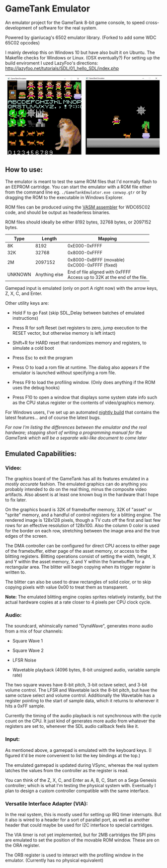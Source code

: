 # GameTank Emulator

An emulator project for the GameTank 8-bit game console, to speed cross-development of software for the real system.

Powered by gianlucag's 6502 emulator library. (Forked to add some WDC 65C02 opcodes)

I mainly develop this on Windows 10 but have also built it on Ubuntu. The Makefile checks for Windows or Linux. (OSX eventually?)
For setting up the build enviroment I uzed LazyFoo's directions: http://lazyfoo.net/tutorials/SDL/01_hello_SDL/index.php

| ![displaying a whole sprite sheet](img/spritesheet.PNG) | ![a simple platform game scene](img/simplelevel.PNG) |
|-----------------|--------------------|

## How to use:
The emulator is meant to test the same ROM files that I'd normally flash to an EEPROM cartridge. You can start the emulator with a ROM file
either from the command line eg. `./GameTankEmulator.exe conway.gtr` or by dragging the ROM to the executable in Windows Explorer.

ROM files can be produced using the [VASM assembler](http://sun.hasenbraten.de/vasm/) for WDC65C02 code, and should be output as headerless binaries.

ROM files should ideally be either 8192 bytes, 32768 bytes, or 2097152 bytes.

| **Type** | **Length**     | **Mapping**                                                                   |
|----------|----------------|-------------------------------------------------------------------------------|
| 8K       | 8192           | 0xE000-0xFFFF                                                                 |
| 32K      | 32768          | 0x8000-0xFFFF                                                                 |
| 2M       | 2097152        | 0x8000-0xBFFF (movable)<br/> 0xC000-0xFFFF (fixed)                            |
| UNKNOWN  | Anything else  | End of file aligned with 0xFFFF<br/> Access up to 32K at the end of the file. |



Gamepad input is emulated (only on port A right now) with the arrow keys, Z, X, C, and Enter.

Other utility keys are:

* Hold F to go Fast (skip SDL_Delay between batches of emulated instructions)

* Press R for soft Reset (set registers to zero, jump execution to the RESET vector, but otherwise memory is left intact)

* Shift+R for HARD reset that randomizes memory and registers, to simulate a cold boot

* Press Esc to exit the program

* Press O to load a rom file at runtime. The dialog also appears if the emulator is launched without specifying a rom file.

* Press F9 to load the profiling window. (Only does anything if the ROM uses the debug hooks)

* Press F10 to open a window that displays some system state info such as the CPU status register or the contents of video/graphics memory.

For Windows users, I've set up an automated [nightly build](https://clydeshaffer.com/builds/GameTankEmulator/latest.php) that contains the latest features... and of course the latest bugs.

_For now I'm listing the differences between the emulator and the real hardware; stopping short of writing a programming manual for the GameTank which will be a separate wiki-like document to come later_

## Emulated Capabilities:

### Video:

The graphics board of the GameTank has all its features emulated in a _mostly accurate_ fashion. The emulated graphics can do anything you probably intended to do on the real thing, minus the composite video artifacts. Also absent is at least one known bug in the hardware that I hope to fix later.

On the graphics board is 32K of framebuffer memory, 32K of "asset" or "sprite" memory, and a handful of control registers for a blitting engine. The rendered image is 128x128 pixels, though a TV cuts off the first and last few rows for an effective resolution of 128x100. Also the column 0 color is used for the border on each row, stretching between the image area and the true edges of the screen.

The DMA controller can be configured for direct CPU access to either page of the framebuffer, either page of the asset memory, or access to the blitting registers. Blitting operations consist of setting the width, height, X and Y within the asset memory, X and Y within the framebuffer for a rectangular area. The blitter will begin copying when its trigger register is written to.

The blitter can also be used to draw rectangles of solid color, or to skip copying pixels with value 0x00 to treat them as transparent.

**Note:** The emulated blitting engine copies sprites relatively instantly, but the actual hardware copies at a rate closer to 4 pixels per CPU clock cycle.

### Audio:

The soundcard, whimsically named "DynaWave", generates mono audio from a mix of four channels:

* Square Wave 1

* Square Wave 2

* LFSR Noise

* Wavetable playback (4096 bytes, 8-bit unsigned audio, variable sample rate)

The two square waves have 8-bit pitch, 3-bit octave select, and 3-bit volume control. The LFSR and Wavetable lack the 8-bit pitch, but have the same octave select and volume control. Additionally the Wavetable has a register pointing to the start of sample data, which it returns to whenever it hits a 0xFF sample.

Currently the timing of the audio playback is not synchronous with the cycle count on the CPU. It just kind of generates more audio from whatever the registers are set to, whenever the SDL audio callback feels like it.

### Input:

As mentioned above, a gamepad is emulated with the keyboard keys. (I figured it'd be more convenient to list the key bindings at the top.)

The emulated gamepad is updated during VSync, whereas the real system latches the values from the controller as the register is read.

You can think of the Z, X, C, and Enter as A, B, C, Start on a Sega Genesis controller; which is what I'm testing the physical system with. Eventually I plan to design a custom controller compatible with the same interface.
### Versatile Interface Adapter (VIA):

In the real system, this is mostly used for setting up IRQ timer interrupts. But it also is wired to a header for a sort of parallel port, as well as another header that could maybe be used for I2C interface to special cartridges.

The VIA timer is not yet implemented, but for 2MB cartridges the SPI pins are emulated to set the position of the movable ROM window. These are on the ORA register.

The ORB register is used to interact with the profiling window in the emulator. (Currently has no physical equivalent)
